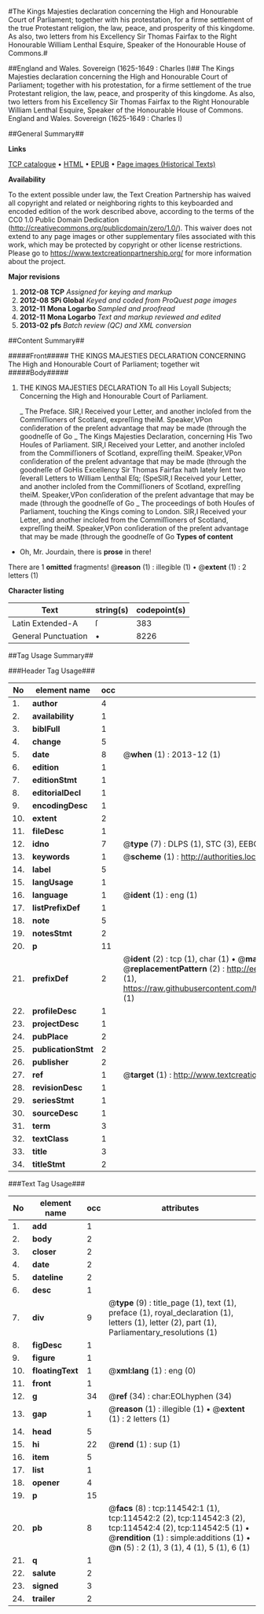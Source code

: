 #The Kings Majesties declaration concerning the High and Honourable Court of Parliament; together with his protestation, for a firme settlement of the true Protestant religion, the law, peace, and prosperity of this kingdome. As also, two letters from his Excellency Sir Thomas Fairfax to the Right Honourable William Lenthal Esquire, Speaker of the Honourable House of Commons.#

##England and Wales. Sovereign (1625-1649 : Charles I)##
The Kings Majesties declaration concerning the High and Honourable Court of Parliament; together with his protestation, for a firme settlement of the true Protestant religion, the law, peace, and prosperity of this kingdome. As also, two letters from his Excellency Sir Thomas Fairfax to the Right Honourable William Lenthal Esquire, Speaker of the Honourable House of Commons.
England and Wales. Sovereign (1625-1649 : Charles I)

##General Summary##

**Links**

[TCP catalogue](http://www.ota.ox.ac.uk/tcp/)  • 
[HTML](http://tei.it.ox.ac.uk/tcp/Texts-HTML/free/A78/A78696.html)  • 
[EPUB](http://tei.it.ox.ac.uk/tcp/Texts-EPUB/free/A78/A78696.epub) • 
[Page images (Historical Texts)](https://historicaltexts.jisc.ac.uk/eebo-99862384e)

**Availability**

To the extent possible under law, the Text Creation Partnership has waived all copyright and related or neighboring rights to this keyboarded and encoded edition of the work described above, according to the terms of the CC0 1.0 Public Domain Dedication (http://creativecommons.org/publicdomain/zero/1.0/). This waiver does not extend to any page images or other supplementary files associated with this work, which may be protected by copyright or other license restrictions. Please go to https://www.textcreationpartnership.org/ for more information about the project.

**Major revisions**

1. __2012-08__ __TCP__ *Assigned for keying and markup*
1. __2012-08__ __SPi Global__ *Keyed and coded from ProQuest page images*
1. __2012-11__ __Mona Logarbo__ *Sampled and proofread*
1. __2012-11__ __Mona Logarbo__ *Text and markup reviewed and edited*
1. __2013-02__ __pfs__ *Batch review (QC) and XML conversion*

##Content Summary##

#####Front#####
THE KINGS MAJESTIES DECLARATION CONCERNING The High and Honourable Court of Parliament; together wit
#####Body#####

1. THE KINGS MAJESTIES DECLARATION To all His Loyall Subjects; Concerning the High and Honourable Court of Parliament.

    _ The Preface.
SIR,I Received your Letter, and another incloſed from the Commiſſioners of Scotland, expreſſing theiM. Speaker,VPon conſideration of the preſent advantage that may be made (through the goodneſſe of Go
    _ The Kings Majesties Declaration, concerning His Two Houſes of Parliament.
SIR,I Received your Letter, and another incloſed from the Commiſſioners of Scotland, expreſſing theiM. Speaker,VPon conſideration of the preſent advantage that may be made (through the goodneſſe of GoHis Excellency Sir Thomas Fairfax hath lately ſent two ſeverall Letters to William Lenthal Eſq; (SpeSIR,I Received your Letter, and another incloſed from the Commiſſioners of Scotland, expreſſing theiM. Speaker,VPon conſideration of the preſent advantage that may be made (through the goodneſſe of Go
    _ The proceedings of both Houſes of Parliament, touching the Kings coming to London.
SIR,I Received your Letter, and another incloſed from the Commiſſioners of Scotland, expreſſing theiM. Speaker,VPon conſideration of the preſent advantage that may be made (through the goodneſſe of Go
**Types of content**

  * Oh, Mr. Jourdain, there is **prose** in there!

There are 1 **omitted** fragments! 
 @__reason__ (1) : illegible (1)  •  @__extent__ (1) : 2 letters (1)

**Character listing**


|Text|string(s)|codepoint(s)|
|---|---|---|
|Latin Extended-A|ſ|383|
|General Punctuation|•|8226|

##Tag Usage Summary##

###Header Tag Usage###

|No|element name|occ|attributes|
|---|---|---|---|
|1.|__author__|4||
|2.|__availability__|1||
|3.|__biblFull__|1||
|4.|__change__|5||
|5.|__date__|8| @__when__ (1) : 2013-12 (1)|
|6.|__edition__|1||
|7.|__editionStmt__|1||
|8.|__editorialDecl__|1||
|9.|__encodingDesc__|1||
|10.|__extent__|2||
|11.|__fileDesc__|1||
|12.|__idno__|7| @__type__ (7) : DLPS (1), STC (3), EEBO-CITATION (1), PROQUEST (1), VID (1)|
|13.|__keywords__|1| @__scheme__ (1) : http://authorities.loc.gov/ (1)|
|14.|__label__|5||
|15.|__langUsage__|1||
|16.|__language__|1| @__ident__ (1) : eng (1)|
|17.|__listPrefixDef__|1||
|18.|__note__|5||
|19.|__notesStmt__|2||
|20.|__p__|11||
|21.|__prefixDef__|2| @__ident__ (2) : tcp (1), char (1)  •  @__matchPattern__ (2) : ([0-9\-]+):([0-9IVX]+) (1), (.+) (1)  •  @__replacementPattern__ (2) : http://eebo.chadwyck.com/downloadtiff?vid=$1&page=$2 (1), https://raw.githubusercontent.com/textcreationpartnership/Texts/master/tcpchars.xml#$1 (1)|
|22.|__profileDesc__|1||
|23.|__projectDesc__|1||
|24.|__pubPlace__|2||
|25.|__publicationStmt__|2||
|26.|__publisher__|2||
|27.|__ref__|1| @__target__ (1) : http://www.textcreationpartnership.org/docs/. (1)|
|28.|__revisionDesc__|1||
|29.|__seriesStmt__|1||
|30.|__sourceDesc__|1||
|31.|__term__|3||
|32.|__textClass__|1||
|33.|__title__|3||
|34.|__titleStmt__|2||


###Text Tag Usage###

|No|element name|occ|attributes|
|---|---|---|---|
|1.|__add__|1||
|2.|__body__|2||
|3.|__closer__|2||
|4.|__date__|2||
|5.|__dateline__|2||
|6.|__desc__|1||
|7.|__div__|9| @__type__ (9) : title_page (1), text (1), preface (1), royal_declaration (1), letters (1), letter (2), part (1), Parliamentary_resolutions (1)|
|8.|__figDesc__|1||
|9.|__figure__|1||
|10.|__floatingText__|1| @__xml:lang__ (1) : eng (0)|
|11.|__front__|1||
|12.|__g__|34| @__ref__ (34) : char:EOLhyphen (34)|
|13.|__gap__|1| @__reason__ (1) : illegible (1)  •  @__extent__ (1) : 2 letters (1)|
|14.|__head__|5||
|15.|__hi__|22| @__rend__ (1) : sup (1)|
|16.|__item__|5||
|17.|__list__|1||
|18.|__opener__|4||
|19.|__p__|15||
|20.|__pb__|8| @__facs__ (8) : tcp:114542:1 (1), tcp:114542:2 (2), tcp:114542:3 (2), tcp:114542:4 (2), tcp:114542:5 (1)  •  @__rendition__ (1) : simple:additions (1)  •  @__n__ (5) : 2 (1), 3 (1), 4 (1), 5 (1), 6 (1)|
|21.|__q__|1||
|22.|__salute__|2||
|23.|__signed__|3||
|24.|__trailer__|2||
